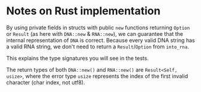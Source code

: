 # Notes on Rust implementation

By using private fields in structs with public `new` functions returning
`Option` or `Result` (as here with `DNA::new` & `RNA::new`), we can guarantee
that the internal representation of `DNA` is correct. Because every valid DNA
string has a valid RNA string, we don't need to return a `Result`/`Option` from
`into_rna`.

This explains the type signatures you will see in the tests.

The return types of both `DNA::new()` and `RNA::new()` are `Result<Self, usize>`,
where the error type `usize` represents the index of the first invalid character
(char index, not utf8).
